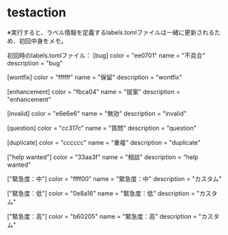 # testaction

※実行すると、ラベル情報を定義するlabels.tomlファイルは一緒に更新されるため、初回中身をメモ。

初回時のlabels.tomlファイル：
[bug]
color = "ee0701"
name = "不具合"
description = "bug"

[wontfix]
color = "ffffff"
name = "保留"
description = "wontfix"

[enhancement]
color = "fbca04"
name = "提案"
description = "enhancement"

[invalid]
color = "e6e6e6"
name = "無効"
description = "invalid"

[question]
color = "cc317c"
name = "質問"
description = "question"

[duplicate]
color = "cccccc"
name = "重複"
description = "duplicate"

["help wanted"]
color = "33aa3f"
name = "相談"
description = "help wanted"

["緊急度：中"]
color = "ffff00"
name = "緊急度：中"
description = "カスタム"

["緊急度：低"]
color = "0e8a16"
name = "緊急度：低"
description = "カスタム"

["緊急度：高"]
color = "b60205"
name = "緊急度：高"
description = "カスタム"
